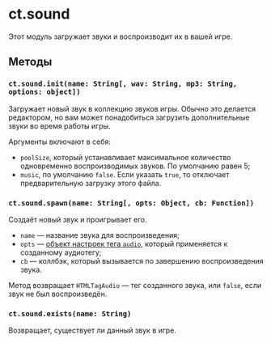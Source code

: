 # ct.sound

Этот модуль загружает звуки и воспроизводит их в вашей игре.

## Методы

### `ct.sound.init(name: String[, wav: String, mp3: String, options: object])`

Загружает новый звук в коллекцию звуков игры. Обычно это делается редактором, но вам может понадобиться загрузить дополнительные звуки во время работы игры.

Аргументы включают в себя:

* `poolSize`, который устанавливает максимальное количество одновременно воспроизводимых звуков. По умолчанию равен 5;
* `music`, по умолчанию `false`. Если указать `true`, то отключает предварительную загрузку этого файла. 

### `ct.sound.spawn(name: String[, opts: Object, cb: Function])`

Создаёт новый звук и проигрывает его.

- `name` — название звука для воспроизведения;
- `opts` — [объект настроек тега `audio`](https://developer.mozilla.org/en-US/docs/Web/HTML/Element/audio), который применяется к созданному аудиотегу;
- `cb` — коллбэк, который вызывается по завершению воспроизведения звука.

Метод возвращает `HTMLTagAudio` — тег созданного звука, или `false`, если звук не был воспроизведён.

### `ct.sound.exists(name: String)`

Возвращает, существует ли данный звук в игре.